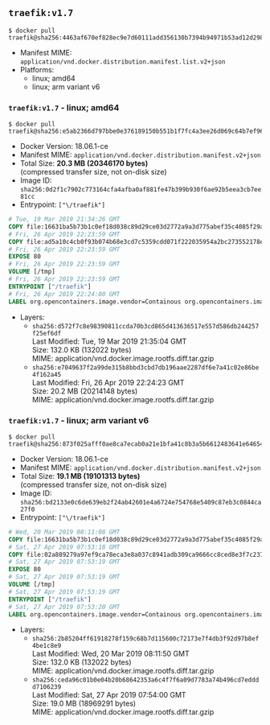 ## `traefik:v1.7`

```console
$ docker pull traefik@sha256:4463af670ef828ec9e7d60111add356130b7394b94971b53ad12d298607a2167
```

-	Manifest MIME: `application/vnd.docker.distribution.manifest.list.v2+json`
-	Platforms:
	-	linux; amd64
	-	linux; arm variant v6

### `traefik:v1.7` - linux; amd64

```console
$ docker pull traefik@sha256:e5ab2366d797bbe0e376189150b551b1f7fc4a3ee26d069c64b7ef9669e0028c
```

-	Docker Version: 18.06.1-ce
-	Manifest MIME: `application/vnd.docker.distribution.manifest.v2+json`
-	Total Size: **20.3 MB (20346170 bytes)**  
	(compressed transfer size, not on-disk size)
-	Image ID: `sha256:0d2f1c7902c773164cfa4afba0af881fe47b399b930f6ae92b5eea3cb7ee81cc`
-	Entrypoint: `["\/traefik"]`

```dockerfile
# Tue, 19 Mar 2019 21:34:26 GMT
COPY file:16631ba5b73b1c0ef18d038c89d29ce03d2772a9a3d775abef35c4085f29a3bf in /etc/ssl/certs/ 
# Fri, 26 Apr 2019 22:23:59 GMT
COPY file:ad5a10c4cb0f93b074b68e3cd7c5359cdd071f222035954a2bc273552178e519 in / 
# Fri, 26 Apr 2019 22:23:59 GMT
EXPOSE 80
# Fri, 26 Apr 2019 22:23:59 GMT
VOLUME [/tmp]
# Fri, 26 Apr 2019 22:23:59 GMT
ENTRYPOINT ["/traefik"]
# Fri, 26 Apr 2019 22:24:00 GMT
LABEL org.opencontainers.image.vendor=Containous org.opencontainers.image.url=https://traefik.io org.opencontainers.image.title=Traefik org.opencontainers.image.description=A modern reverse-proxy org.opencontainers.image.version=v1.7.11 org.opencontainers.image.documentation=https://docs.traefik.io
```

-	Layers:
	-	`sha256:d572f7c8e98390811ccda70b3cd865d413636517e557d586db244257f25ef6df`  
		Last Modified: Tue, 19 Mar 2019 21:35:04 GMT  
		Size: 132.0 KB (132022 bytes)  
		MIME: application/vnd.docker.image.rootfs.diff.tar.gzip
	-	`sha256:e7049637f2a99de315b8bbd3cbd7db196aae2287df6e7a41c02e86be4f162a45`  
		Last Modified: Fri, 26 Apr 2019 22:24:23 GMT  
		Size: 20.2 MB (20214148 bytes)  
		MIME: application/vnd.docker.image.rootfs.diff.tar.gzip

### `traefik:v1.7` - linux; arm variant v6

```console
$ docker pull traefik@sha256:873f025afff0ae8ca7ecab0a21e1bfa41c8b3a5b6612483641e646547b6da0a3
```

-	Docker Version: 18.06.1-ce
-	Manifest MIME: `application/vnd.docker.distribution.manifest.v2+json`
-	Total Size: **19.1 MB (19101313 bytes)**  
	(compressed transfer size, not on-disk size)
-	Image ID: `sha256:bd2133e0c6de639eb2f24ab42601e4a6724e754768e5409c87eb3c0844ca27f0`
-	Entrypoint: `["\/traefik"]`

```dockerfile
# Wed, 20 Mar 2019 08:11:08 GMT
COPY file:16631ba5b73b1c0ef18d038c89d29ce03d2772a9a3d775abef35c4085f29a3bf in /etc/ssl/certs/ 
# Sat, 27 Apr 2019 07:53:18 GMT
COPY file:02a889279a97ef9ca78eca3e8a037c8941adb309ca9666cc8ced8e3f7c237384 in / 
# Sat, 27 Apr 2019 07:53:19 GMT
EXPOSE 80
# Sat, 27 Apr 2019 07:53:19 GMT
VOLUME [/tmp]
# Sat, 27 Apr 2019 07:53:19 GMT
ENTRYPOINT ["/traefik"]
# Sat, 27 Apr 2019 07:53:20 GMT
LABEL org.opencontainers.image.vendor=Containous org.opencontainers.image.url=https://traefik.io org.opencontainers.image.title=Traefik org.opencontainers.image.description=A modern reverse-proxy org.opencontainers.image.version=v1.7.11 org.opencontainers.image.documentation=https://docs.traefik.io
```

-	Layers:
	-	`sha256:2b85204ff61918278f159c68b7d115600c72173e7f4db3f92d97b8ef4be1c8e9`  
		Last Modified: Wed, 20 Mar 2019 08:11:50 GMT  
		Size: 132.0 KB (132022 bytes)  
		MIME: application/vnd.docker.image.rootfs.diff.tar.gzip
	-	`sha256:ceda96c01b0e04b20b68642353a6c4f7f6a09d7783a74b496cd7edddd7106239`  
		Last Modified: Sat, 27 Apr 2019 07:54:00 GMT  
		Size: 19.0 MB (18969291 bytes)  
		MIME: application/vnd.docker.image.rootfs.diff.tar.gzip
